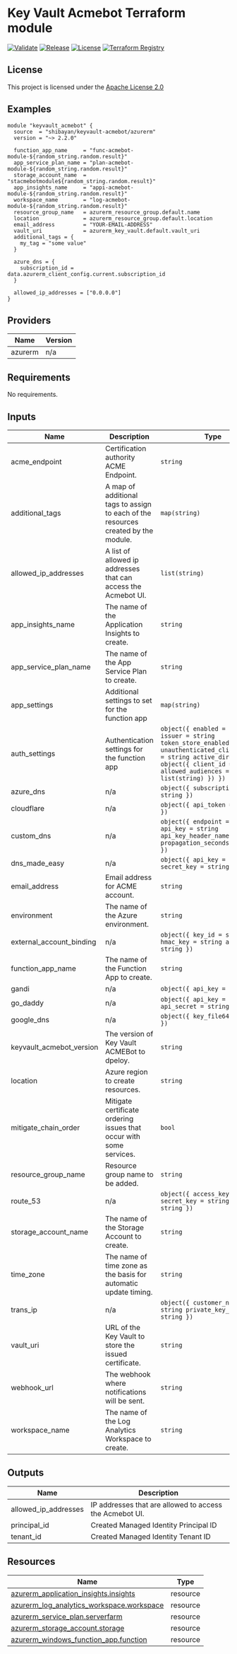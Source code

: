 <!-- BEGIN_TF_DOCS -->
# Key Vault Acmebot Terraform module

[![Validate](https://github.com/shibayan/terraform-azurerm-keyvault-acmebot/actions/workflows/validate.yml/badge.svg)](https://github.com/shibayan/terraform-azurerm-keyvault-acmebot/actions/workflows/validate.yml)
[![Release](https://badgen.net/github/release/shibayan/terraform-azurerm-keyvault-acmebot)](https://github.com/shibayan/terraform-azurerm-keyvault-acmebot/releases/latest)
[![License](https://badgen.net/github/license/shibayan/terraform-azurerm-keyvault-acmebot)](https://github.com/shibayan/terraform-azurerm-keyvault-acmebot/blob/master/LICENSE)
[![Terraform Registry](https://badgen.net/badge/terraform/registry/5c4ee5)](https://registry.terraform.io/modules/shibayan/keyvault-acmebot/azurerm/latest)

## License

This project is licensed under the [Apache License 2.0](https://github.com/shibayan/terraform-azurerm-keyvault-acmebot/blob/master/LICENSE)

## Examples

```hcl
module "keyvault_acmebot" {
  source  = "shibayan/keyvault-acmebot/azurerm"
  version = "~> 2.2.0"

  function_app_name     = "func-acmebot-module-${random_string.random.result}"
  app_service_plan_name = "plan-acmebot-module-${random_string.random.result}"
  storage_account_name  = "stacmebotmodule${random_string.random.result}"
  app_insights_name     = "appi-acmebot-module-${random_string.random.result}"
  workspace_name        = "log-acmebot-module-${random_string.random.result}"
  resource_group_name   = azurerm_resource_group.default.name
  location              = azurerm_resource_group.default.location
  email_address         = "YOUR-EMAIL-ADDRESS"
  vault_uri             = azurerm_key_vault.default.vault_uri
  additional_tags = {
    my_tag = "some value"
  }

  azure_dns = {
    subscription_id = data.azurerm_client_config.current.subscription_id
  }

  allowed_ip_addresses = ["0.0.0.0"]
}
```

## Providers

| Name | Version |
|------|---------|
| azurerm | n/a |

## Requirements

No requirements.

## Inputs

| Name | Description | Type | Default | Required |
|------|-------------|------|---------|:--------:|
| acme_endpoint | Certification authority ACME Endpoint. | `string` | `"https://acme-v02.api.letsencrypt.org/"` | no |
| additional_tags | A map of additional tags to assign to each of the resources created by the module. | `map(string)` | `{}` | no |
| allowed_ip_addresses | A list of allowed ip addresses that can access the Acmebot UI. | `list(string)` | `[]` | no |
| app_insights_name | The name of the Application Insights to create. | `string` | n/a | yes |
| app_service_plan_name | The name of the App Service Plan to create. | `string` | n/a | yes |
| app_settings | Additional settings to set for the function app | `map(string)` | `{}` | no |
| auth_settings | Authentication settings for the function app | ```object({ enabled = bool issuer = string token_store_enabled = bool unauthenticated_client_action = string active_directory = object({ client_id = string allowed_audiences = list(string) }) })``` | `null` | no |
| azure_dns | n/a | ```object({ subscription_id = string })``` | `null` | no |
| cloudflare | n/a | ```object({ api_token = string })``` | `null` | no |
| custom_dns | n/a | ```object({ endpoint = string api_key = string api_key_header_name = string propagation_seconds = number })``` | `null` | no |
| dns_made_easy | n/a | ```object({ api_key = string secret_key = string })``` | `null` | no |
| email_address | Email address for ACME account. | `string` | n/a | yes |
| environment | The name of the Azure environment. | `string` | `"AzureCloud"` | no |
| external_account_binding | n/a | ```object({ key_id = string hmac_key = string algorithm = string })``` | `null` | no |
| function_app_name | The name of the Function App to create. | `string` | n/a | yes |
| gandi | n/a | ```object({ api_key = string })``` | `null` | no |
| go_daddy | n/a | ```object({ api_key = string api_secret = string })``` | `null` | no |
| google_dns | n/a | ```object({ key_file64 = string })``` | `null` | no |
| keyvault_acmebot_version | The version of Key Vault ACMEBot to dpeloy. | `string` | `"latest"` | no |
| location | Azure region to create resources. | `string` | n/a | yes |
| mitigate_chain_order | Mitigate certificate ordering issues that occur with some services. | `bool` | `false` | no |
| resource_group_name | Resource group name to be added. | `string` | n/a | yes |
| route_53 | n/a | ```object({ access_key = string secret_key = string region = string })``` | `null` | no |
| storage_account_name | The name of the Storage Account to create. | `string` | n/a | yes |
| time_zone | The name of time zone as the basis for automatic update timing. | `string` | `"UTC"` | no |
| trans_ip | n/a | ```object({ customer_name = string private_key_name = string })``` | `null` | no |
| vault_uri | URL of the Key Vault to store the issued certificate. | `string` | n/a | yes |
| webhook_url | The webhook where notifications will be sent. | `string` | `null` | no |
| workspace_name | The name of the Log Analytics Workspace to create. | `string` | n/a | yes |

## Outputs

| Name | Description |
|------|-------------|
| allowed_ip_addresses | IP addresses that are allowed to access the Acmebot UI. |
| principal_id | Created Managed Identity Principal ID |
| tenant_id | Created Managed Identity Tenant ID |

## Resources

| Name | Type |
|------|------|
| [azurerm_application_insights.insights](https://registry.terraform.io/providers/hashicorp/azurerm/latest/docs/resources/application_insights) | resource |
| [azurerm_log_analytics_workspace.workspace](https://registry.terraform.io/providers/hashicorp/azurerm/latest/docs/resources/log_analytics_workspace) | resource |
| [azurerm_service_plan.serverfarm](https://registry.terraform.io/providers/hashicorp/azurerm/latest/docs/resources/service_plan) | resource |
| [azurerm_storage_account.storage](https://registry.terraform.io/providers/hashicorp/azurerm/latest/docs/resources/storage_account) | resource |
| [azurerm_windows_function_app.function](https://registry.terraform.io/providers/hashicorp/azurerm/latest/docs/resources/windows_function_app) | resource |
<!-- END_TF_DOCS -->